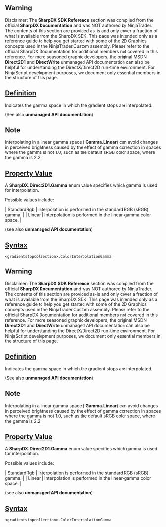 ## Warning

Disclaimer: The **SharpDX SDK Reference** section was compiled from the official **SharpDX Documentation** and was NOT authored by NinjaTrader. The contents of this section are provided as-is and only cover a fraction of what is available from the SharpDX SDK. This page was intended only as a reference guide to help you get started with some of the 2D Graphics concepts used in the NinjaTrader.Custom assembly. Please refer to the official SharpDX Documentation for additional members not covered in this reference. For more seasoned graphic developers, the original MSDN **Direct2D1** and **DirectWrite** unmanaged API documentation can also be helpful for understanding the DirectX/Direct2D run-time environment. For NinjaScript development purposes, we document only essential members in the structure of this page.

## [Definition](https://developer.ninjatrader.com/docs/desktop/sharpdx_direct2d1_gradientstopcollection_colorinterpolationgamma\#definition)

Indicates the gamma space in which the gradient stops are interpolated.

(See also **unmanaged API documentation**)

## Note

Interpolating in a linear gamma space ( **Gamma.Linear**) can avoid changes in perceived brightness caused by the effect of gamma correction in spaces where the gamma is not 1.0, such as the default sRGB color space, where the gamma is 2.2.

## [Property Value](https://developer.ninjatrader.com/docs/desktop/sharpdx_direct2d1_gradientstopcollection_colorinterpolationgamma\#property-value)

A **SharpDX.Direct2D1.Gamma** enum value specifies which gamma is used for interpolation.

Possible values include:

| StandardRgb | Interpolation is performed in the standard RGB (sRGB) gamma. |
| Linear | Interpolation is performed in the linear-gamma color space. |

(see also **unmanaged API documentation**)

## [Syntax](https://developer.ninjatrader.com/docs/desktop/sharpdx_direct2d1_gradientstopcollection_colorinterpolationgamma\#syntax)

`<gradientstopcollection>.ColorInterpolationGamma`

## Warning

Disclaimer: The **SharpDX SDK Reference** section was compiled from the official **SharpDX Documentation** and was NOT authored by NinjaTrader. The contents of this section are provided as-is and only cover a fraction of what is available from the SharpDX SDK. This page was intended only as a reference guide to help you get started with some of the 2D Graphics concepts used in the NinjaTrader.Custom assembly. Please refer to the official SharpDX Documentation for additional members not covered in this reference. For more seasoned graphic developers, the original MSDN **Direct2D1** and **DirectWrite** unmanaged API documentation can also be helpful for understanding the DirectX/Direct2D run-time environment. For NinjaScript development purposes, we document only essential members in the structure of this page.

## [Definition](https://developer.ninjatrader.com/docs/desktop/sharpdx_direct2d1_gradientstopcollection_colorinterpolationgamma\#definition)

Indicates the gamma space in which the gradient stops are interpolated.

(See also **unmanaged API documentation**)

## Note

Interpolating in a linear gamma space ( **Gamma.Linear**) can avoid changes in perceived brightness caused by the effect of gamma correction in spaces where the gamma is not 1.0, such as the default sRGB color space, where the gamma is 2.2.

## [Property Value](https://developer.ninjatrader.com/docs/desktop/sharpdx_direct2d1_gradientstopcollection_colorinterpolationgamma\#property-value)

A **SharpDX.Direct2D1.Gamma** enum value specifies which gamma is used for interpolation.

Possible values include:

| StandardRgb | Interpolation is performed in the standard RGB (sRGB) gamma. |
| Linear | Interpolation is performed in the linear-gamma color space. |

(see also **unmanaged API documentation**)

## [Syntax](https://developer.ninjatrader.com/docs/desktop/sharpdx_direct2d1_gradientstopcollection_colorinterpolationgamma\#syntax)

`<gradientstopcollection>.ColorInterpolationGamma`